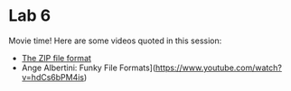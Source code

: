 # Lab 6

Movie time! Here are some videos quoted in this session:
- [The ZIP file format](https://www.youtube.com/watch?v=X7j2sisMKzk)
- Ange Albertini: Funky File Formats](https://www.youtube.com/watch?v=hdCs6bPM4is)

